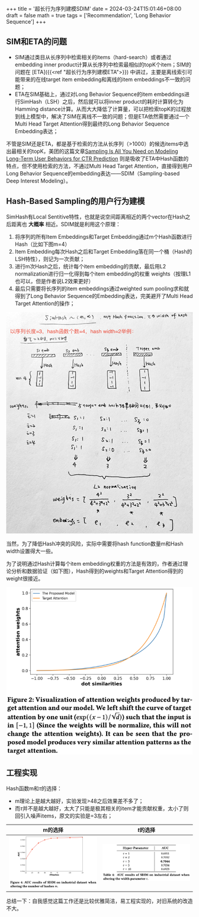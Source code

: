 +++
title = '超长行为序列建模SDIM'
date = 2024-03-24T15:01:46+08:00
draft = false
math = true
tags = ['Recommendation', 'Long Behavior Sequence']
+++

## SIM和ETA的问题

- SIM通过类目从长序列中检索相关的items（hard-search）或者通过embedding inner product计算从长序列中检索最相似的topK个item；SIM的问题在 [ETA]({{<ref "超长行为序列建模ETA">}}) 中讲过，主要是离线索引可能带来的在线target item embedding和离线的item embeddings不一致的问题；
- ETA在SIM基础上，通过对Long Behavior Sequence的item embeddings进行SimHash（LSH）之后，然后就可以将inner product的耗时计算转化为Hamming distance计算。从而大大降低了计算量，可以把检索topK的过程放到线上模型中，解决了SIM在离线不一致的问题；但是ETA依然需要通过一个Multi Head Target Attention得到最终的Long Behavior Sequence Embedding表达；

不管是SIM还是ETA，都是基于检索的方法从长序列（>1000）的候选items中选出最相关的topK，美团的这篇文章[Sampling Is All You Need on Modeling Long-Term User Behaviors for CTR Prediction](https://arxiv.org/pdf/2205.10249.pdf) 则是吸收了ETA中Hash函数的特点，但不使用检索的方法，不通过Multi Head Target Attention，直接得到用户Long Behavior Sequence的embedding表达——SDIM（Sampling-based Deep Interest Modeling）。

## Hash-Based Sampling的用户行为建模

SimHash有Local Sentitive特性，也就是说空间距离相近的两个vector在Hash之后距离也 __大概率__ 相近。SDIM就是利用这个原理：

1. 将序列的所有Item Embeddings和Target Embedding通过m个Hash函数进行Hash（比如下图m=4）
2. Item Embedding每次Hash之后和Target Embedding落在同一个桶（Hash的LSH特性），则记为一次贡献；
3. 进行m次Hash之后，统计每个item embedding的贡献，最后用L2 normalization进行归一化得到每个item embedding的权重 weights（按理L1也可以，但是作者说L2效果更好）
4. 最后只需要将长序列的item embeddings通过weighted sum pooling求和就得到了Long Behavior Sequence的Embedding表达，完美避开了Multi Head Target Attention的操作；

![](image/index/1711268209583.png)

当然，为了降低Hash冲突的风险，实际中需要将hash function数量m和Hash width设置得大一些。

为了说明通过Hash计算每个item embedding权重的方法是有效的，作者通过理论分析和数据验证（如下图），Hash得到的weights和Target Attention得到的weight很接近。

![](image/index/1711269350614.png)

## 工程实现

Hash函数m和$\tau$的选择：

- m理论上是越大越好，实验发现>48之后效果差不多了；
- 而$\tau$并不是越大越好，太大了只能是极其相关的item才能贡献权重，太小了则回引入噪声items，原文的实验是=3左右；

| m的选择                                       | $t$的选择                                   |
| --------------------------------------------- | --------------------------------------------- |
| ![](image/index/1711269783971.png) | ![](image/index/1711269926085.png) |

总结一下：自我感觉这篇工作还是比较优雅简洁，易工程实现的，对旧系统的改造不大。
